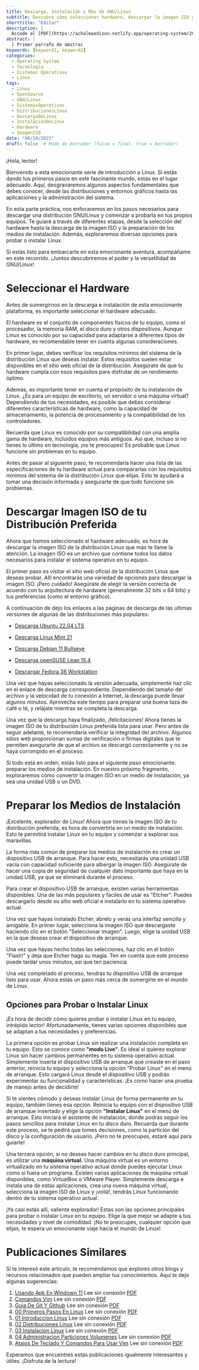 ```yaml
---
title: Descarga, Instalación y Más de GNU/Linux
subtitle: Descubre cómo seleccionar hardware, descargar la imagen ISO y preparar los medios de instalación. Exploraremos opciones para probar o instalar Linux en tu equipo.
shorttitle: "Editar"
description: |
  Accede al [PDF](https://achalmaedison.netlify.app/operating-system/2023-06-19-03-instalacion-linux/index.pdf) completo aquí. Actualizar enlace
abstract: |
  | Primer parrafo de abstrac
keywords: [keyword1, keyword2]
categories:
  - Operating System
  - Tecnología
  - Sistemas Operativos
  - Linux
tags:
  - Linux
  - OpenSource
  - GNU/Linux
  - SistemasOperativos
  - DistribucionesLinux
  - DescargaDeLinux
  - InstalaciónDeLinux
  - Hardware
  - ImagenISO
date: "06/19/2023"
draft: false  # Modo de borrador (false = final, true = borrador)
---
```








¡Hola, lector!

Bienvenido a esta emocionante serie de introducción a Linux. Si estás dando tus primeros pasos en este fascinante mundo, estás en el lugar adecuado. Aquí, desgranaremos algunos aspectos fundamentales que debes conocer, desde las distribuciones y entornos gráficos hasta las aplicaciones y la administración del sistema.

En esta parte práctica, nos enfocaremos en los pasos necesarios para descargar una distribución GNU/Linux y comenzar a probarla en tus propios equipos. Te guiaré a través de diferentes etapas, desde la selección del hardware hasta la descarga de la imagen ISO y la preparación de los medios de instalación. Además, exploraremos diversas opciones para probar o instalar Linux.

Si estás listo para embarcarte en esta emocionante aventura, acompáñame en este recorrido. ¡Juntos descubriremos el poder y la versatilidad de GNU/Linux!

# Seleccionar el Hardware

Antes de sumergirnos en la descarga e instalación de esta emocionante plataforma, es importante seleccionar el hardware adecuado.

El hardware es el conjunto de componentes físicos de tu equipo, como el procesador, la memoria RAM, el disco duro y otros dispositivos. Aunque Linux es conocido por su capacidad para adaptarse a diferentes tipos de hardware, es recomendable tener en cuenta algunas consideraciones.

En primer lugar, debes verificar los requisitos mínimos del sistema de la distribución Linux que deseas instalar. Estos requisitos suelen estar disponibles en el sitio web oficial de la distribución. Asegúrate de que tu hardware cumpla con esos requisitos para disfrutar de un rendimiento óptimo.

Además, es importante tener en cuenta el propósito de tu instalación de Linux. ¿Es para un equipo de escritorio, un servidor o una máquina virtual? Dependiendo de tus necesidades, es posible que debas considerar diferentes características de hardware, como la capacidad de almacenamiento, la potencia de procesamiento y la compatibilidad de los controladores.

Recuerda que Linux es conocido por su compatibilidad con una amplia gama de hardware, incluidos equipos más antiguos. Así que, incluso si no tienes lo último en tecnología, ¡no te preocupes! Es probable que Linux funcione sin problemas en tu equipo.

Antes de pasar al siguiente paso, te recomendaría hacer una lista de las especificaciones de tu hardware actual para compararlas con los requisitos mínimos del sistema de la distribución Linux que elijas. Esto te ayudará a tomar una decisión informada y asegurarte de que todo funcione sin problemas.

# Descargar Imagen ISO de tu Distribución Preferida

Ahora que hemos seleccionado el hardware adecuado, es hora de descargar la imagen ISO de la distribución Linux que más te llame la atención. La imagen ISO es un archivo que contiene todos los datos necesarios para instalar el sistema operativo en tu equipo.

El primer paso es visitar el sitio web oficial de la distribución Linux que deseas probar. Allí encontrarás una variedad de opciones para descargar la imagen ISO. ¡Pero cuidado! Asegúrate de elegir la versión correcta de acuerdo con tu arquitectura de hardware (generalmente 32 bits o 64 bits) y tus preferencias (como el entorno gráfico).

A continuación de dejo los enlaces a las paginas de descarga de las ultimas versiones de algunas de las distribuciones más populares:

-   [Descarga Ubuntu 22.04 LTS](https://ubuntu.com/download/desktop)

-   [Descarga Linux Mint 21](https://www.linuxmint.com/download.php)

-   [Descarga Debian 11 Bullseye](https://www.debian.org/download)

-   [Descarga openSUSE Leap 15.4](https://get.opensuse.org/leap/15.4/)

-   [Descargar Fedora 36 Workstation](https://getfedora.org/es/workstation/download/)

Una vez que hayas seleccionado la versión adecuada, simplemente haz clic en el enlace de descarga correspondiente. Dependiendo del tamaño del archivo y la velocidad de tu conexión a Internet, la descarga puede llevar algunos minutos. Aprovecha este tiempo para preparar una buena taza de café o té, y relájate mientras se completa la descarga.

Una vez que la descarga haya finalizado, ¡felicitaciones! Ahora tienes la imagen ISO de tu distribución Linux preferida lista para usar. Pero antes de seguir adelante, te recomendaría verificar la integridad del archivo. Algunos sitios web proporcionan sumas de verificación o firmas digitales que te permiten asegurarte de que el archivo se descargó correctamente y no se haya corrompido en el proceso.

Si todo está en orden, estás listo para el siguiente paso emocionante: preparar los medios de instalación. En nuestro próximo fragmento, exploraremos cómo convertir la imagen ISO en un medio de instalación, ya sea una unidad USB o un DVD.

# Preparar los Medios de Instalación

¡Excelente, explorador de Linux! Ahora que tienes la imagen ISO de tu distribución preferida, es hora de convertirla en un medio de instalación. Esto te permitirá instalar Linux en tu equipo y comenzar a explorar sus maravillas.

La forma más común de preparar los medios de instalación es crear un dispositivo USB de arranque. Para hacer esto, necesitarás una unidad USB vacía con capacidad suficiente para albergar la imagen ISO. Asegúrate de hacer una copia de seguridad de cualquier dato importante que haya en la unidad USB, ya que se eliminará durante el proceso.

Para crear el dispositivo USB de arranque, existen varias herramientas disponibles. Una de las más populares y fáciles de usar es "Etcher". Puedes descargarlo desde su sitio web oficial e instalarlo en tu sistema operativo actual.

Una vez que hayas instalado Etcher, ábrelo y verás una interfaz sencilla y amigable. En primer lugar, selecciona la imagen ISO que descargaste haciendo clic en el botón "Seleccionar imagen". Luego, elige la unidad USB en la que deseas crear el dispositivo de arranque.

Una vez que hayas hecho todas las selecciones, haz clic en el botón "Flash!" y deja que Etcher haga su magia. Ten en cuenta que este proceso puede tardar unos minutos, así que ten paciencia.

Una vez completado el proceso, tendrás tu dispositivo USB de arranque listo para usar. Ahora estás un paso más cerca de sumergirte en el mundo de Linux.

## Opciones para Probar o Instalar Linux

¡Es hora de decidir cómo quieres probar o instalar Linux en tu equipo, intrépido lector! Afortunadamente, tienes varias opciones disponibles que se adaptan a tus necesidades y preferencias.

La primera opción es probar Linux sin realizar una instalación completa en tu equipo. Esto se conoce como **"modo Live".** Es ideal si quieres explorar Linux sin hacer cambios permanentes en tu sistema operativo actual. Simplemente inserta el dispositivo USB de arranque que creaste en el paso anterior, reinicia tu equipo y selecciona la opción "Probar Linux" en el menú de arranque. Esto cargará Linux desde el dispositivo USB y podrás experimentar su funcionalidad y características. ¡Es como hacer una prueba de manejo antes de decidirte!

Si te sientes cómodo y deseas instalar Linux de forma permanente en tu equipo, también tienes esa opción. Reinicia tu equipo con el dispositivo USB de arranque insertado y elige la opción **"Instalar Linux"** en el menú de arranque. Esto iniciará el asistente de instalación, donde podrás seguir los pasos sencillos para instalar Linux en tu disco duro. Recuerda que durante este proceso, se te pedirá que tomes decisiones, como la partición del disco y la configuración de usuario. ¡Pero no te preocupes, estaré aquí para guiarte!

Una tercera opción, si no deseas hacer cambios en tu disco duro principal, es utilizar una **máquina virtual.** Una máquina virtual es un entorno virtualizado en tu sistema operativo actual donde puedes ejecutar Linux como si fuera un programa. Existen varias aplicaciones de máquina virtual disponibles, como VirtualBox o VMware Player. Simplemente descarga e instala una de estas aplicaciones, crea una nueva máquina virtual, selecciona la imagen ISO de Linux y ¡voilà!, tendrás Linux funcionando dentro de tu sistema operativo actual.

¡Ya casi estás allí, valiente explorador! Estas son las opciones principales para probar o instalar Linux en tu equipo. Elige la que mejor se adapte a tus necesidades y nivel de comodidad. ¡No te preocupes, cualquier opción que elijas, te espera un emocionante viaje hacia el mundo de Linux!


# Publicaciones Similares

Si te interesó este artículo, te recomendamos que explores otros blogs y recursos relacionados que pueden ampliar tus conocimientos. Aquí te dejo algunas sugerencias:


1. [Usando Apk En Windown 11](https://achalmaedison.netlify.app/tecnologia-seguridad/operating-system/2021-10-21-usando-apk-en-windown-11) Lee sin conexión [PDF](https://achalmaedison.netlify.app/tecnologia-seguridad/operating-system/2021-10-21-usando-apk-en-windown-11/index.pdf)
2. [Comandos Vim](https://achalmaedison.netlify.app/tecnologia-seguridad/operating-system/2022-09-27-comandos-vim) Lee sin conexión [PDF](https://achalmaedison.netlify.app/tecnologia-seguridad/operating-system/2022-09-27-comandos-vim/index.pdf)
3. [Guia De Git Y Github](https://achalmaedison.netlify.app/tecnologia-seguridad/operating-system/2023-02-16-guia-de-git-y-github) Lee sin conexión [PDF](https://achalmaedison.netlify.app/tecnologia-seguridad/operating-system/2023-02-16-guia-de-git-y-github/index.pdf)
4. [00 Primeros Pasos En Linux](https://achalmaedison.netlify.app/tecnologia-seguridad/operating-system/2023-05-02-00-primeros-pasos-en-linux) Lee sin conexión [PDF](https://achalmaedison.netlify.app/tecnologia-seguridad/operating-system/2023-05-02-00-primeros-pasos-en-linux/index.pdf)
5. [01 Introduccion Linux](https://achalmaedison.netlify.app/tecnologia-seguridad/operating-system/2023-06-17-01-introduccion-linux) Lee sin conexión [PDF](https://achalmaedison.netlify.app/tecnologia-seguridad/operating-system/2023-06-17-01-introduccion-linux/index.pdf)
6. [02 Distribuciones Linux](https://achalmaedison.netlify.app/tecnologia-seguridad/operating-system/2023-06-18-02-distribuciones-linux) Lee sin conexión [PDF](https://achalmaedison.netlify.app/tecnologia-seguridad/operating-system/2023-06-18-02-distribuciones-linux/index.pdf)
7. [03 Instalacion Linux](https://achalmaedison.netlify.app/tecnologia-seguridad/operating-system/2023-06-19-03-instalacion-linux) Lee sin conexión [PDF](https://achalmaedison.netlify.app/tecnologia-seguridad/operating-system/2023-06-19-03-instalacion-linux/index.pdf)
8. [04 Administracion Particiones Volumenes](https://achalmaedison.netlify.app/tecnologia-seguridad/operating-system/2023-06-20-04-administracion-particiones-volumenes) Lee sin conexión [PDF](https://achalmaedison.netlify.app/tecnologia-seguridad/operating-system/2023-06-20-04-administracion-particiones-volumenes/index.pdf)
9. [Atajos De Teclado Y Comandos Para Usar Vim](https://achalmaedison.netlify.app/tecnologia-seguridad/operating-system/2023-07-01-atajos-de-teclado-y-comandos-para-usar-vim) Lee sin conexión [PDF](https://achalmaedison.netlify.app/tecnologia-seguridad/operating-system/2023-07-01-atajos-de-teclado-y-comandos-para-usar-vim/index.pdf)


Esperamos que encuentres estas publicaciones igualmente interesantes y útiles. ¡Disfruta de la lectura!

